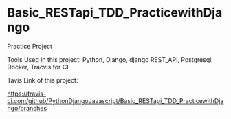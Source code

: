 # Basic_RESTapi_TDD_PracticewithDjango
Practice Project

Tools Used in this project:
Python, Django, django REST_API, Postgresql, Docker, Tracvis for CI


Tavis Link of this project:

https://travis-ci.com/github/PythonDjangoJavascript/Basic_RESTapi_TDD_PracticewithDjango/branches
